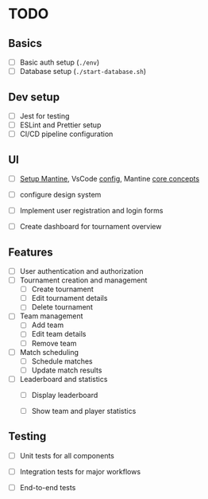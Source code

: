 # TODO

## Basics

 - [ ] Basic auth setup (`./env`)
 - [ ] Database setup (`./start-database.sh`)

## Dev setup
- [ ] Jest for testing
- [ ] ESLint and Prettier setup
- [ ] CI/CD pipeline configuration

## UI

 - [ ] [Setup Mantine](https://mantine.dev/guides/next/#templates), VsCode [config](https://mantine.dev/getting-started/#set-up-vs-code), Mantine [core concepts](https://mantine.dev/getting-started/#learn)

 - [ ] configure design system 

 - [ ] Implement user registration and login forms

 - [ ] Create dashboard for tournament overview

## Features

- [ ] User authentication and authorization
- [ ] Tournament creation and management
  - [ ] Create tournament
  - [ ] Edit tournament details
  - [ ] Delete tournament
- [ ] Team management
  - [ ] Add team
  - [ ] Edit team details
  - [ ] Remove team
- [ ] Match scheduling
  - [ ] Schedule matches
  - [ ] Update match results
- [ ] Leaderboard and statistics
  - [ ] Display leaderboard
  - [ ] Show team and player statistics


## Testing

- [ ] Unit tests for all components
- [ ] Integration tests for major workflows
- [ ] End-to-end tests

